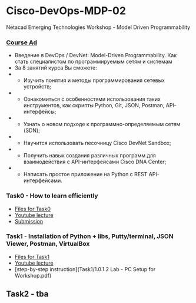 # Cisco-DevOps-MDP-02
Netacad Emerging Technologies Workshop - Model Driven Programmability
### [Course Ad](https://www.youtube.com/watch?v=dztXE1rsIrU)

* Введение в DevOps / DevNet: Model-Driven Programmability. Как стать специалистом по программируемым сетям и системам
* За 8 занятий курса Вы cможете:
* - Изучить понятия и методы программирования сетевых устройств;
* - Ознакомиться с особенностями использования таких инструментов, как скрипты Python, Git, JSON, Postman, API-интерфейсы;
* - Узнать о новом подходе к программно-определяемым сетям (SDN);
* - Научится использовать песочницу Cisco DevNet Sandbox;
* - Получить навык создания различных программ для взаимодействия с API-интерфейсами Cisco DNA Center;
* - Написать простое приложение на Python с REST API-интерфейсами.

### Task0 - How to learn efficiently
* [Files for Task0](/Task0/Readme.md)
* [Youtube lecture](https://www.youtube.com/watch?v=ntZq3vqkaYM)
* [Submission](/Task0/How_to_learn_efficiently.txt)

### Task1 - Installation of Python + libs, Putty/terminal, JSON Viewer, Postman, VirtualBox
  
* [Files for Task1](/Task1/Readme.md)
* [Youtube lecture](https://www.youtube.com/watch?v=knK1zJh3zFE)
* [step-by-step instruction](Task1/1.0.1.2 Lab - PC Setup for Workshop.pdf)

## Task2 -  tba

